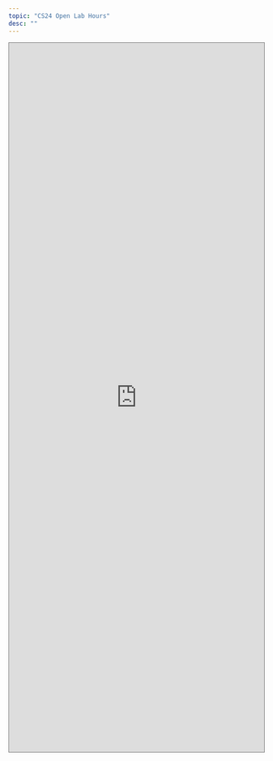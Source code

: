 ```yaml
---
topic: "CS24 Open Lab Hours"
desc: ""
---
```


<style>
     iframe { width: 100%; height: 1400px; }
</style>


<iframe src="https://calendar.google.com/calendar/embed?height=600&wkst=1&bgcolor=%23ffffff&ctz=America%2FLos_Angeles&mode=WEEK&src=Y19jNzc4ODQ5M2QyZTQyNDk5MmM1YTIzOTNkZWYzMTY2MmJiMmNjYzM5Y2NkMDNlNTFkYTYxNTEwZjk2NWY3MWUzQGdyb3VwLmNhbGVuZGFyLmdvb2dsZS5jb20&src=Y181NjVmNmM2Y2ZlYzE5MDliNWI2OWU3YTM1N2YyMDU5YTdmNGQwNjMwZjNjMDY5ZmIzM2IyNDFiZTIzMWE3OWE2QGdyb3VwLmNhbGVuZGFyLmdvb2dsZS5jb20&color=%239E69AF&color=%23AD1457" style="border:solid 1px #777" width="800" height="600" frameborder="0" scrolling="no"></iframe>
